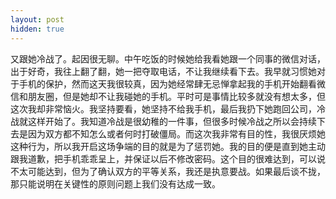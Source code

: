 ```yaml
---
layout: post
hidden: true
---
```

又跟她冷战了。起因很无聊。中午吃饭的时候她给我看她跟一个同事的微信对话，出于好奇，我往上翻了翻，她一把夺取电话，不让我继续看下去。我早就习惯她对于手机的保护，然而这天我很较真，因为她经常肆无忌惮拿起我的手机开始翻看微信和朋友圈，但是她却不让我碰她的手机。平时可是事情比较多就没有想太多，但这次我却非常恼火。我坚持要看，她坚持不给我手机，最后我扔下她跑回公司，冷战就这样开始了。我知道冷战是很幼稚的一件事，但很多时候冷战之所以会持续下去是因为双方都不知怎么或者何时打破僵局。而这次我非常有目的性，我很厌烦她这种行为，所以我开启这场争端的目的就是为了惩罚她。我的目的便是直到她主动跟我道歉，把手机乖乖呈上，并保证以后不修改密码。这个目的很难达到，可以说不太可能达到，但为了确认双方的平等关系，我还是执意要战。如果最后谈不拢，那只能说明在关键性的原则问题上我们没有达成一致。